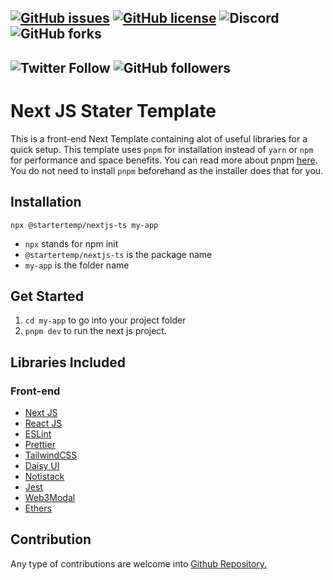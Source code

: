 [![GitHub issues](https://img.shields.io/github/issues/startertemp/nextjs-ts)](https://github.com/startertemp/nextjs-ts/issues)
[![GitHub license](https://img.shields.io/github/license/startertemp/nextjs-ts)](https://github.com/startertemp/nextjs-ts/blob/master/LICENSE)
![Discord](https://img.shields.io/discord/1004829842476376184)
![GitHub forks](https://img.shields.io/github/forks/startertemp/nextjs-ts?style=social)
--
![Twitter Follow](https://img.shields.io/twitter/follow/yanukadeneth99?style=social)
![GitHub followers](https://img.shields.io/github/followers/yanukadeneth99?style=social)
--

# Next JS Stater Template

This is a front-end Next Template containing alot of useful libraries for a quick setup. This template uses `pnpm` for installation instead of `yarn` or `npm` for performance and space benefits. You can read more about pnpm [here](https://pnpm.io/). You do not need to install `pnpm` beforehand as the installer does that for you.

## Installation

```
npx @startertemp/nextjs-ts my-app
```

- `npx` stands for npm init
- `@startertemp/nextjs-ts` is the package name
- `my-app` is the folder name

## Get Started

1. `cd my-app` to go into your project folder
2. `pnpm dev` to run the next js project.

## Libraries Included

### Front-end

- [Next JS](https://nextjs.org/docs/getting-started)
- [React JS](https://reactjs.org/docs/getting-started.html)
- [ESLint](https://eslint.org/docs/latest/rules/)
- [Prettier](https://prettier.io/playground/)
- [TailwindCSS](https://tailwindcss.com/docs/utility-first)
- [Daisy UI](https://daisyui.com/components/button/)
- [Notistack](https://notistack.com/examples#variants)
- [Jest](https://nextjs.org/docs/testing#creating-your-tests)
- [Web3Modal](https://github.com/Web3Modal/web3modal)
- [Ethers](https://docs.ethers.io/v5/getting-started/)

## Contribution

Any type of contributions are welcome into [Github Repository.](https://github.com/startertemp/nextjs-ts)

